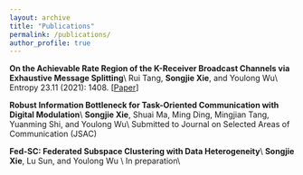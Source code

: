 ```yaml
---
layout: archive
title: "Publications"
permalink: /publications/
author_profile: true
---
```

**On the Achievable Rate Region of the K-Receiver Broadcast Channels via Exhaustive Message Splitting**\\
Rui Tang, **Songjie Xie**, and Youlong Wu\\
Entropy 23.11 (2021): 1408. \[[Paper](https://www.mdpi.com/1099-4300/23/11/1408)\]

**Robust Information Bottleneck for Task-Oriented Communication with Digital Modulation**\\
**Songjie Xie**, Shuai Ma, Ming Ding, Mingjian Tang, Yuanming Shi, and Youlong Wu\\
Submitted to Journal on Selected Areas of Communication (JSAC)

**Fed-SC: Federated Subspace Clustering with Data Heterogeneity**\\
**Songjie Xie**, Lu Sun, and Youlong Wu \\
In preparation\\

